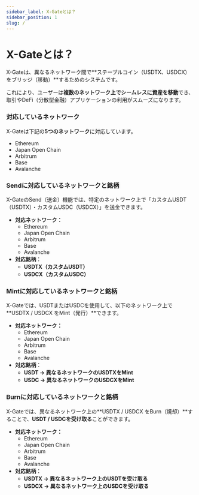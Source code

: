 ```yaml
---
sidebar_label: X-Gateとは？
sidebar_position: 1
slug: /
---
```


# X-Gateとは？

X-Gateは、異なるネットワーク間で**ステーブルコイン（USDTX、USDCX）をブリッジ（移動）**するためのシステムです。

これにより、ユーザーは**複数のネットワーク上でシームレスに資産を移動**でき、取引やDeFi（分散型金融）アプリケーションの利用がスムーズになります。

### **対応しているネットワーク**

X-Gateは下記の**5つのネットワーク**に対応しています。

- Ethereum
- Japan Open Chain
- Arbitrum
- Base
- Avalanche

### **Sendに対応しているネットワークと銘柄**

X-GateのSend（送金）機能では、特定のネットワーク上で「カスタムUSDT（USDTX）・カスタムUSDC（USDCX）」を送金できます。

- **対応ネットワーク：**
  - Ethereum
  - Japan Open Chain
  - Arbitrum
  - Base
  - Avalanche
- **対応銘柄**：
  - **USDTX（カスタムUSDT）**
  - **USDCX（カスタムUSDC）**

### **Mintに対応しているネットワークと銘柄**

X-Gateでは、USDTまたはUSDCを使用して、以下のネットワーク上で**USDTX / USDCX をMint（発行）**できます。

- **対応ネットワーク：**
  - Ethereum
  - Japan Open Chain
  - Arbitrum
  - Base
  - Avalanche
- **対応銘柄**：
  - **USDT → 異なるネットワークのUSDTXをMint**
  - **USDC → 異なるネットワークのUSDCXをMint**

### **Burnに対応しているネットワークと銘柄**

X-Gateでは、異なるネットワーク上の**USDTX / USDCX をBurn（焼却）**することで、**USDT / USDCを受け取る**ことができます。

- **対応ネットワーク：**
  - Ethereum
  - Japan Open Chain
  - Arbitrum
  - Base
  - Avalanche
- **対応銘柄**：
  - **USDTX → 異なるネットワーク上のUSDTを受け取る**
  - **USDCX → 異なるネットワーク上のUSDCを受け取る**